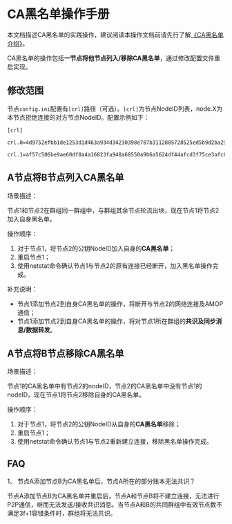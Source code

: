 # CA黑名单操作手册

本文档描述CA黑名单的实践操作，建议阅读本操作文档前请先行了解[《CA黑名单介绍》](../design/security_control/certificate_rejected_list.md)。

CA黑名单的操作包括**一节点将他节点列入/移除CA黑名单**，通过修改配置文件重启实现。

## 修改范围

节点`config.ini`配置有`[crl]`路径（可选）。`[crl]`为节点NodeID列表，node.X为本节点拒绝连接的对方节点NodeID。配置示例如下：

```
[crl]
    crl.0=4d9752efbb1de1253d1d463a934d34230398e787b3112805728525ed5b9d2ba29e4ad92c6fcde5156ede8baa5aca372a209f94dc8f283c8a4fa63e3787c338a4
    crl.1=af57c506be9ae60df8a4a16823fa948a68550a9b6a5624df44afcd3f75ce3afc6bb1416bcb7018e1a22c5ecbd016a80ffa57b4a73adc1aeaff4508666c9b633a
```

## A节点将B节点列入CA黑名单

场景描述：

节点1和节点2在群组同一群组中，与群组其余节点轮流出块，现在节点1将节点2加入自身黑名单。

操作顺序：

1. 对于节点1，将节点2的公钥NodeID加入自身的**CA黑名单**；
2. 重启节点1；
3. 使用netstat命令确认节点1与节点2的原有连接已经断开，加入黑名单操作完成。

补充说明：

- 节点1添加节点2到自身CA黑名单的操作，将断开与节点2的网络连接及AMOP通信；
- 节点1添加节点2到自身CA黑名单的操作，将对节点1所在群组的**共识及同步消息/数据转发**。

## A节点将B节点移除CA黑名单

场景描述：

节点1的CA黑名单中有节点2的nodeID，节点2的CA黑名单中没有节点1的nodeID，现在节点1将节点2移除自身的CA黑名单。

操作顺序：

1. 对于节点1，将节点2的公钥NodeID从自身的**CA黑名单**移除；
2. 重启节点1；
3. 使用netstat命令确认节点1与节点2重新建立连接，移除黑名单操作完成。

## FAQ

1、 节点A添加节点B为CA黑名单后，节点A所在的部分账本无法共识？

节点A添加节点B为CA黑名单并重启后，节点A和节点B将不建立连接，无法进行P2P通信，继而无法发送/接收共识消息。当节点A和B的共同群组中有效节点数不满足3f+1容错条件时，群组将无法共识。